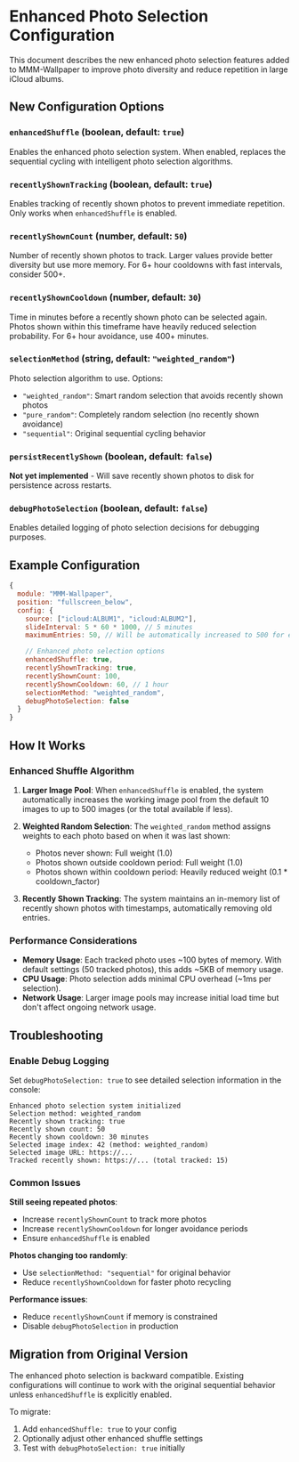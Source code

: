 # Enhanced Photo Selection Configuration

This document describes the new enhanced photo selection features added to MMM-Wallpaper to improve photo diversity and reduce repetition in large iCloud albums.

## New Configuration Options

### `enhancedShuffle` (boolean, default: `true`)

Enables the enhanced photo selection system. When enabled, replaces the sequential cycling with intelligent photo selection algorithms.

### `recentlyShownTracking` (boolean, default: `true`)

Enables tracking of recently shown photos to prevent immediate repetition. Only works when `enhancedShuffle` is enabled.

### `recentlyShownCount` (number, default: `50`)

Number of recently shown photos to track. Larger values provide better diversity but use more memory. For 6+ hour cooldowns with fast intervals, consider 500+.

### `recentlyShownCooldown` (number, default: `30`)

Time in minutes before a recently shown photo can be selected again. Photos shown within this timeframe have heavily reduced selection probability. For 6+ hour avoidance, use 400+ minutes.

### `selectionMethod` (string, default: `"weighted_random"`)

Photo selection algorithm to use. Options:

- `"weighted_random"`: Smart random selection that avoids recently shown photos
- `"pure_random"`: Completely random selection (no recently shown avoidance)
- `"sequential"`: Original sequential cycling behavior

### `persistRecentlyShown` (boolean, default: `false`)

**Not yet implemented** - Will save recently shown photos to disk for persistence across restarts.

### `debugPhotoSelection` (boolean, default: `false`)

Enables detailed logging of photo selection decisions for debugging purposes.

## Example Configuration

```javascript
{
  module: "MMM-Wallpaper",
  position: "fullscreen_below",
  config: {
    source: ["icloud:ALBUM1", "icloud:ALBUM2"],
    slideInterval: 5 * 60 * 1000, // 5 minutes
    maximumEntries: 50, // Will be automatically increased to 500 for enhanced shuffle

    // Enhanced photo selection options
    enhancedShuffle: true,
    recentlyShownTracking: true,
    recentlyShownCount: 100,
    recentlyShownCooldown: 60, // 1 hour
    selectionMethod: "weighted_random",
    debugPhotoSelection: false
  }
}
```

## How It Works

### Enhanced Shuffle Algorithm

1. **Larger Image Pool**: When `enhancedShuffle` is enabled, the system automatically increases the working image pool from the default 10 images to up to 500 images (or the total available if less).

2. **Weighted Random Selection**: The `weighted_random` method assigns weights to each photo based on when it was last shown:

   - Photos never shown: Full weight (1.0)
   - Photos shown outside cooldown period: Full weight (1.0)
   - Photos shown within cooldown period: Heavily reduced weight (0.1 \* cooldown_factor)

3. **Recently Shown Tracking**: The system maintains an in-memory list of recently shown photos with timestamps, automatically removing old entries.

### Performance Considerations

- **Memory Usage**: Each tracked photo uses ~100 bytes of memory. With default settings (50 tracked photos), this adds ~5KB of memory usage.
- **CPU Usage**: Photo selection adds minimal CPU overhead (~1ms per selection).
- **Network Usage**: Larger image pools may increase initial load time but don't affect ongoing network usage.

## Troubleshooting

### Enable Debug Logging

Set `debugPhotoSelection: true` to see detailed selection information in the console:

```
Enhanced photo selection system initialized
Selection method: weighted_random
Recently shown tracking: true
Recently shown count: 50
Recently shown cooldown: 30 minutes
Selected image index: 42 (method: weighted_random)
Selected image URL: https://...
Tracked recently shown: https://... (total tracked: 15)
```

### Common Issues

**Still seeing repeated photos**:

- Increase `recentlyShownCount` to track more photos
- Increase `recentlyShownCooldown` for longer avoidance periods
- Ensure `enhancedShuffle` is enabled

**Photos changing too randomly**:

- Use `selectionMethod: "sequential"` for original behavior
- Reduce `recentlyShownCooldown` for faster photo recycling

**Performance issues**:

- Reduce `recentlyShownCount` if memory is constrained
- Disable `debugPhotoSelection` in production

## Migration from Original Version

The enhanced photo selection is backward compatible. Existing configurations will continue to work with the original sequential behavior unless `enhancedShuffle` is explicitly enabled.

To migrate:

1. Add `enhancedShuffle: true` to your config
2. Optionally adjust other enhanced shuffle settings
3. Test with `debugPhotoSelection: true` initially
